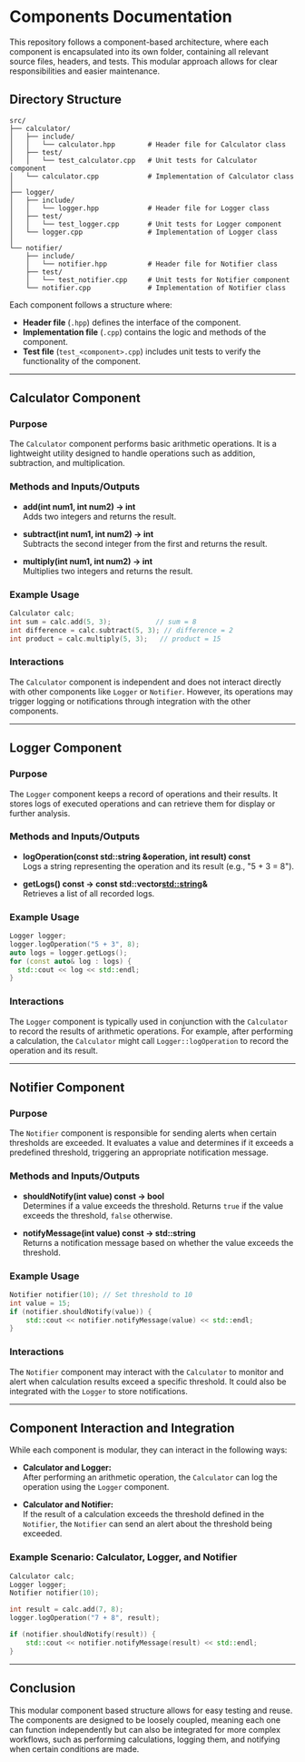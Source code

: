 
# Components Documentation

This repository follows a component-based architecture, where each component is encapsulated into its own folder, containing all relevant source files, headers, and tests. This modular approach allows for clear responsibilities and easier maintenance.

## Directory Structure

```
src/
├── calculator/
│   ├── include/
│   │   └── calculator.hpp        # Header file for Calculator class
│   ├── test/
│   │   └── test_calculator.cpp   # Unit tests for Calculator component
│   └── calculator.cpp            # Implementation of Calculator class
│
├── logger/
│   ├── include/
│   │   └── logger.hpp            # Header file for Logger class
│   ├── test/
│   │   └── test_logger.cpp       # Unit tests for Logger component
│   └── logger.cpp                # Implementation of Logger class
│
└── notifier/
    ├── include/
    │   └── notifier.hpp          # Header file for Notifier class
    ├── test/
    │   └── test_notifier.cpp     # Unit tests for Notifier component
    └── notifier.cpp              # Implementation of Notifier class
```

Each component follows a structure where:

- **Header file** (`.hpp`) defines the interface of the component.
- **Implementation file** (`.cpp`) contains the logic and methods of the component.
- **Test file** (`test_<component>.cpp`) includes unit tests to verify the functionality of the component.

---

## Calculator Component

### Purpose

The `Calculator` component performs basic arithmetic operations. It is a lightweight utility designed to handle operations such as addition, subtraction, and multiplication.

### Methods and Inputs/Outputs

- **add(int num1, int num2) -> int**  
  Adds two integers and returns the result.

- **subtract(int num1, int num2) -> int**  
  Subtracts the second integer from the first and returns the result.

- **multiply(int num1, int num2) -> int**  
  Multiplies two integers and returns the result.

### Example Usage

```cpp
Calculator calc;
int sum = calc.add(5, 3);           // sum = 8
int difference = calc.subtract(5, 3); // difference = 2
int product = calc.multiply(5, 3);   // product = 15
```

### Interactions

The `Calculator` component is independent and does not interact directly with other components like `Logger` or `Notifier`. However, its operations may trigger logging or notifications through integration with the other components.

---

## Logger Component

### Purpose

The `Logger` component keeps a record of operations and their results. It stores logs of executed operations and can retrieve them for display or further analysis.

### Methods and Inputs/Outputs

- **logOperation(const std::string &operation, int result) const**  
  Logs a string representing the operation and its result (e.g., "5 + 3 = 8").

- **getLogs() const -> const std::vector<std::string>&**  
  Retrieves a list of all recorded logs.

### Example Usage

```cpp
Logger logger;
logger.logOperation("5 + 3", 8);
auto logs = logger.getLogs();
for (const auto& log : logs) {
  std::cout << log << std::endl;
}
```

### Interactions

The `Logger` component is typically used in conjunction with the `Calculator` to record the results of arithmetic operations. For example, after performing a calculation, the `Calculator` might call `Logger::logOperation` to record the operation and its result.

---

## Notifier Component

### Purpose

The `Notifier` component is responsible for sending alerts when certain thresholds are exceeded. It evaluates a value and determines if it exceeds a predefined threshold, triggering an appropriate notification message.

### Methods and Inputs/Outputs

- **shouldNotify(int value) const -> bool**  
  Determines if a value exceeds the threshold. Returns `true` if the value exceeds the threshold, `false` otherwise.

- **notifyMessage(int value) const -> std::string**  
  Returns a notification message based on whether the value exceeds the threshold.

### Example Usage

```cpp
Notifier notifier(10); // Set threshold to 10
int value = 15;
if (notifier.shouldNotify(value)) {
    std::cout << notifier.notifyMessage(value) << std::endl;
}
```

### Interactions

The `Notifier` component may interact with the `Calculator` to monitor and alert when calculation results exceed a specific threshold. It could also be integrated with the `Logger` to store notifications.

---

## Component Interaction and Integration

While each component is modular, they can interact in the following ways:

- **Calculator and Logger:**  
  After performing an arithmetic operation, the `Calculator` can log the operation using the `Logger` component.

- **Calculator and Notifier:**  
  If the result of a calculation exceeds the threshold defined in the `Notifier`, the `Notifier` can send an alert about the threshold being exceeded.

### Example Scenario: Calculator, Logger, and Notifier

```cpp
Calculator calc;
Logger logger;
Notifier notifier(10);

int result = calc.add(7, 8);
logger.logOperation("7 + 8", result);

if (notifier.shouldNotify(result)) {
    std::cout << notifier.notifyMessage(result) << std::endl;
}
```

---

## Conclusion

This modular component based structure allows for easy testing and reuse. The components are designed to be loosely coupled, meaning each one can function independently but can also be integrated for more complex workflows, such as performing calculations, logging them, and notifying when certain conditions are made.
